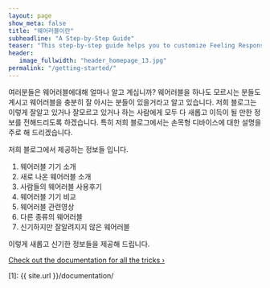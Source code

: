 ```yaml
---
layout: page
show_meta: false
title: "웨어러블이란"
subheadline: "A Step-by-Step Guide"
teaser: "This step-by-step guide helps you to customize Feeling Responsive to your needs."
header:
   image_fullwidth: "header_homepage_13.jpg"
permalink: "/getting-started/"
---
```

여러분들은 웨어러블에대해 얼마나 알고 계십니까?
웨어러블을 하나도 모르시는 분들도 계시고
웨어러블을 충분히 잘 아시는 분들이 있을거라고 알고 있습니다.
저희 블로그는 이렇게 잘알고 있거나 잘모르고 있거나 하는 사람에게 모두 다 새롭고 이득이 될 만한 정보를 전해드리도록 하겠습니다. 
특히 저희 블로그에서는 손목형 디바이스에 대한 설명을 주로 해 드리겠습니다.

저희 블로그에서 제공하는 정보들 입니다.
1. 웨어러블 기기 소개
2. 새로 나온 웨어러블 소개
3. 사람들의 웨어러블 사용후기
4. 웨어러블 기기 비교
5. 웨어러블 관련영상
6. 다른 종류의 웨어러블
7. 신기하지만 잘알려지지 않은 웨어러블

이렇게 새롭고 신기한 정보들을 제공해 드립니다.

<a class="radius button small" href="{{ site.url }}/documentation/">Check out the documentation for all the tricks ›</a>


 [1]: {{ site.url }}/documentation/
